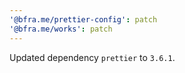 ```yaml
---
'@bfra.me/prettier-config': patch
'@bfra.me/works': patch
---
```


Updated dependency `prettier` to `3.6.1`.
